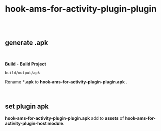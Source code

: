 # hook-ams-for-activity-plugin-plugin

<br>
<br>

## generate .apk
 
<br>

**Build** - **Build Project**
    
`build/output/apk`

Rename ***.apk** to **hook-ams-for-activity-plugin-plugin.apk** .

<br>

## set plugin apk

**hook-ams-for-activity-plugin-plugin.apk** add to **assets** of **hook-ams-for-activity-plugin-host module**.
